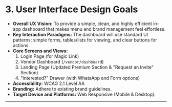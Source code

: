 # 3. User Interface Design Goals

*   **Overall UX Vision:** To provide a simple, clean, and highly efficient in-app dashboard that makes menu and brand management feel effortless.
*   **Key Interaction Paradigms:** The dashboard will use standard UI patterns: simple forms, tables/lists for viewing, and clear buttons for actions.
*   **Core Screens and Views:**
    1.  Login Page (for Magic Link)
    2.  Vendor Dashboard (`/vendor/dashboard`)
    3.  Landing Page (Updated Premium Section & "Request an Invite" Section)
    4.  "Interested?" Drawer (with WhatsApp and Form options)
*   **Accessibility:** WCAG 2.1 Level AA
*   **Branding:** Adhere to existing brand guidelines.
*   **Target Device and Platforms:** Web Responsive (Mobile & Desktop).

---
